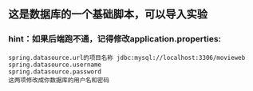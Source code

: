 ## 这是数据库的一个基础脚本，可以导入实验
### hint：如果后端跑不通，记得修改application.properties:
```
spring.datasource.url的项目名称 jdbc:mysql://localhost:3306/movieweb
spring.datasource.username
spring.datasource.password
这两项修改成你数据库的用户名和密码
```
